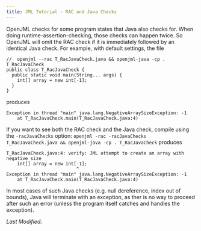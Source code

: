 ```yaml
---
title: JML Tutorial - RAC and Java Checks
---
```



OpenJML checks for some program states that Java also checks for. When doing runtime-assertion-checking, those checks can happen twice.
So OpenJML will omit the RAC check if it is immediately followed by an identical Java check.
For example, with default settings, the file

```
//  openjml --rac T_RacJavaCheck.java && openjml-java -cp . T_RacJavaCheck 
public class T_RacJavaCheck {
  public static void main(String... args) {
    int[] array = new int[-1];
  }
}
```

produces
```
Exception in thread "main" java.lang.NegativeArraySizeException: -1
	at T_RacJavaCheck.main(T_RacJavaCheck.java:4)
```

If you want to see both the RAC check and the Java check, compile using the `-racJavaChecks` option:
`openjml -rac -racJavaChecks T_RacJavaCheck.java && openjml-java -cp . T_RacJavaCheck`
produces
```
T_RacJavaCheck.java:4: verify: JML attempt to create an array with negative size
    int[] array = new int[-1];
                          ^
Exception in thread "main" java.lang.NegativeArraySizeException: -1
	at T_RacJavaCheck.main(T_RacJavaCheck.java:4)
```

In most cases of such Java checks (e.g. null dereference, index out of bounds), Java will terminate with an exception, as ther is no way
to proceed after such an error (unless the program itself catches and handles the exception).


<i>Last Modified: <script type="text/javascript"> document.write(new Date(document.lastModified).toUTCString())</script></i>

